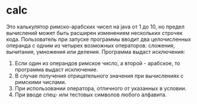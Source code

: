 # calc
Это калькулятор римско-арабских чисел на java от 1 до 10, но предел вычислений может быть расширен изменением нескольких строчек кода.
Пользователь при запуске программы вводит два целочисленных операнда с одним из четырех возможных операторов: сложения, вычитания, умножения или деления.
Программа выдаст исключения:
1. Если один из операндов римское число, а второй - арабское, то программа выдаст исключение.
2. В случае получения отрицательного значения при вычислениях с римскими числами.
3. При использовании оператора, отличного от указанных в условии.
4. При вводе спец- или тестовых символов любого алфавита.
